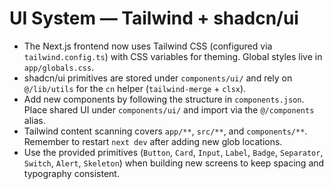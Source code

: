 # UI System — Tailwind + shadcn/ui

- The Next.js frontend now uses Tailwind CSS (configured via `tailwind.config.ts`) with CSS variables for theming. Global styles live in `app/globals.css`.
- shadcn/ui primitives are stored under `components/ui/` and rely on `@/lib/utils` for the `cn` helper (`tailwind-merge` + `clsx`).
- Add new components by following the structure in `components.json`. Place shared UI under `components/ui/` and import via the `@/components` alias.
- Tailwind content scanning covers `app/**`, `src/**`, and `components/**`. Remember to restart `next dev` after adding new glob locations.
- Use the provided primitives (`Button`, `Card`, `Input`, `Label`, `Badge`, `Separator`, `Switch`, `Alert`, `Skeleton`) when building new screens to keep spacing and typography consistent.
